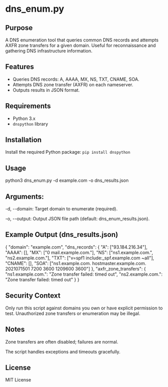 # dns_enum.py

## Purpose

A DNS enumeration tool that queries common DNS records and attempts AXFR zone transfers for a given domain. Useful for reconnaissance and gathering DNS infrastructure information.

## Features

- Queries DNS records: A, AAAA, MX, NS, TXT, CNAME, SOA.
- Attempts DNS zone transfer (AXFR) on each nameserver.
- Outputs results in JSON format.

## Requirements

- Python 3.x
- `dnspython` library

## Installation

Install the required Python package:
  ```pip install dnspython```

## Usage
python3 dns_enum.py -d example.com -o dns_results.json

## Arguments:
-d, --domain: Target domain to enumerate (required).

-o, --output: Output JSON file path (default: dns_enum_results.json).

## Example Output (dns_results.json)
  {
    "domain": "example.com",
    "dns_records": {
      "A": ["93.184.216.34"],
      "AAAA": [],
      "MX": ["0 mail.example.com."],
      "NS": ["ns1.example.com.", "ns2.example.com."],
      "TXT": ["v=spf1 include:_spf.example.com ~all"],
      "CNAME": [],
      "SOA": ["ns1.example.com. hostmaster.example.com. 2021071501 7200 3600 1209600 3600"]
    },
    "axfr_zone_transfers": {
      "ns1.example.com.": "Zone transfer failed: timed out",
      "ns2.example.com.": "Zone transfer failed: timed out"
    }
  }

## Security Context
Only run this script against domains you own or have explicit permission to test. Unauthorized zone transfers or enumeration may be illegal.

## Notes
Zone transfers are often disabled; failures are normal.

The script handles exceptions and timeouts gracefully.

## License
MIT License

  
